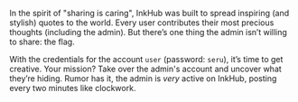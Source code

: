 In the spirit of "sharing is caring", InkHub was built to spread inspiring (and stylish) quotes to the world. Every user contributes their most precious thoughts (including the admin).  But there’s one thing the admin isn’t willing to share: the flag.

With the credentials for the account `user` (password: `seru`), it’s time to get creative. Your mission? Take over the admin's account and uncover what they’re hiding. Rumor has it, the admin is *very* active on InkHub, posting every two minutes like clockwork.

